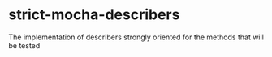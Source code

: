# strict-mocha-describers
The implementation of describers strongly oriented for the methods that will be tested

